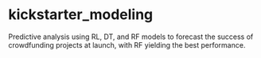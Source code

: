 # kickstarter_modeling
Predictive analysis using RL, DT, and RF models to forecast the success of crowdfunding projects at launch, with RF yielding the best performance.
